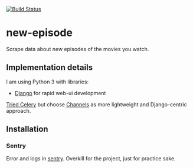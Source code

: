 [![Build Status](https://travis-ci.org/masterandrey/new-episode.png)](https://travis-ci.org/masterandrey/new-episode)
# new-episode
Scrape data about new episodes of the movies you watch.

## Implementation details
I am using Python 3 with libraries:
* [Django](https://docs.djangoproject.com/en/2.1/intro/tutorial02/) for
rapid web-ui development

[Tried Celery](https://github.com/masterandrey/new-episode/commit/84b1f902e2bd37807a16f8b67358098998be9da6)
but choose [Channels](https://channels.readthedocs.io/en/latest/introduction.html) as more
lightweight and Django-centric approach.

## Installation

### Sentry
Error and logs in [sentry](https://docs.sentry.io/).
Overkill for the project, just for practice sake.

